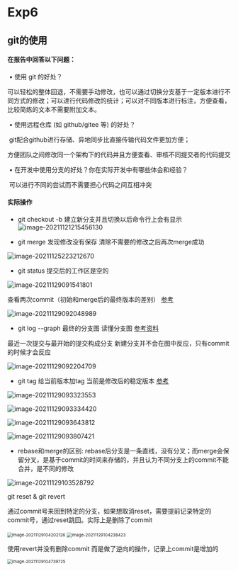 # Exp6

## git的使用

#### 在报告中回答以下问题： 

​	• 使用 git 的好处？ 

​		可以轻松的整体回退，不需要手动修改，也可以通过切换分支基于一定版本进行不同方式的修改；可以进行代码修改的统计；可以对不同版本进行标注，方便查看，比较简练的文本不需要附加文本。

​	• 使用远程仓库 (如 github/gitee 等) 的好处？

​		git配合github进行存储、异地同步比直接传输代码文件更加方便；

​		方便团队之间修改同一个架构下的代码并且方便查看、审核不同提交者的代码提交

​	• 在开发中使用分支的好处？你在实际开发中有哪些体会和经验？

​		可以进行不同的尝试而不需要担心代码之间互相冲突

#### 实际操作

+ git checkout -b 建立新分支并且切换以后命令行上会有显示![image-20211121215456130](./Exp6.assets/image-20211121215456130.png)

+ git merge 发现修改没有保存 清除不需要的修改之后再次merge成功

![image-20211125223212670](./Exp6.assets/image-20211125223212670.png)

+ git status 提交后的工作区是空的

![image-20211129091541801](./Exp6.assets/image-20211129091541801.png)



查看两次commit（初始和merge后的最终版本的差别） [参考](https://git-scm.com/docs/git-diff)

![image-20211129092048989](./Exp6.assets/image-20211129092048989.png)



+ git log --graph 最终的分支图 读懂分支图 [参考资料](https://juejin.cn/post/6844903669758951432) 

最近一次提交与最开始的提交构成分支 新建分支并不会在图中反应，只有commit的时候才会反应

![image-20211129092204709](./Exp6.assets/image-20211129092204709.png)



+ git tag 给当前版本加tag 当前是修改后的稳定版本 [参考](https://git-scm.com/book/zh/v2/Git-%E5%9F%BA%E7%A1%80-%E6%89%93%E6%A0%87%E7%AD%BE)

![image-20211129093323553](./Exp6.assets/image-20211129093323553.png)

![image-20211129093334420](./Exp6.assets/image-20211129093334420.png)

![image-20211129093643812](./Exp6.assets/image-20211129093643812.png)

![image-20211129093807421](./Exp6.assets/image-20211129093807421.png)

+ rebase和merge的区别: rebase后分支是一条直线，没有分叉；而merge会保留分叉，是基于commit的时间来存储的，并且认为不同分支上的commit不能合并，是不同的修改

![image-20211129103528792](./Exp6.assets/image-20211129103528792.png)

git reset & git revert

通过commit号来回到特定的分支，如果想取消reset，需要提前记录特定的commit号，通过reset跳回。实际上是删除了commit

<img src="./Exp6.assets/image-20211129104202126.png" alt="image-20211129104202126" style="zoom:67%;" />

<img src="./Exp6.assets/image-20211129104238423.png" alt="image-20211129104238423" style="zoom:67%;" />

使用revert并没有删除commit 而是做了逆向的操作，记录上commit是增加的

<img src="./Exp6.assets/image-20211129104739725.png" alt="image-20211129104739725" style="zoom:67%;" />

